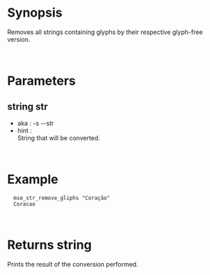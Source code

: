 # Synopsis

Removes all strings containing glyphs by their respective glyph-free version.



&nbsp;

# Parameters

## string str

- aka       : -s --str
- hint      :  
  String that will be converted.

&nbsp;



# Example

``` shell
  mse_str_remove_gliphs "Coração"
  Coracao
```


&nbsp;

# Returns string

Prints the result of the conversion performed.